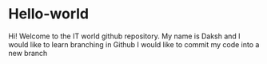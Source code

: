 # Hello-world
Hi! Welcome to the IT world github repository. 
My name is Daksh and I would like to learn branching in Github
I would like to commit my code into a new branch
